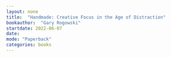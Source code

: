 ```yaml
---
layout: none
title:  "Handmade: Creative Focus in the Age of Distraction"
bookauthor:  "Gary Rogowski"
startdate: 2022-06-07
date:
mode: "Paperback"
categories: books
---
```

